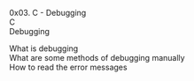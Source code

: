 0x03. C - Debugging  
C  
Debugging

What is debugging  
What are some methods of debugging manually  
How to read the error messages  